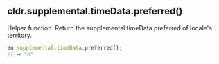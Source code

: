 ## cldr.supplemental.timeData.preferred()

Helper function. Return the supplemental timeData preferred of locale's territory.

```javascript
en.supplemental.timeData.preferred();
// ➡ "h"
```
